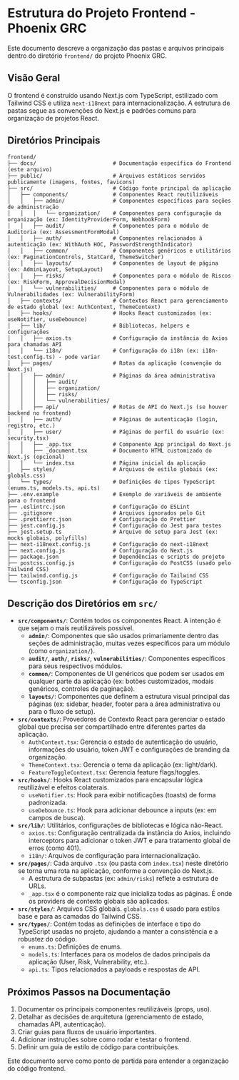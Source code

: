 # Estrutura do Projeto Frontend - Phoenix GRC

Este documento descreve a organização das pastas e arquivos principais dentro do diretório `frontend/` do projeto Phoenix GRC.

## Visão Geral

O frontend é construído usando Next.js com TypeScript, estilizado com Tailwind CSS e utiliza `next-i18next` para internacionalização. A estrutura de pastas segue as convenções do Next.js e padrões comuns para organização de projetos React.

## Diretórios Principais

```
frontend/
├── docs/                        # Documentação específica do Frontend (este arquivo)
├── public/                      # Arquivos estáticos servidos publicamente (imagens, fontes, favicons)
├── src/                         # Código fonte principal da aplicação
│   ├── components/              # Componentes React reutilizáveis
│   │   ├── admin/               # Componentes específicos para seções de administração
│   │   │   └── organization/    # Componentes para configuração da organização (ex: IdentityProviderForm, WebhookForm)
│   │   ├── audit/               # Componentes para o módulo de Auditoria (ex: AssessmentFormModal)
│   │   ├── auth/                # Componentes relacionados à autenticação (ex: WithAuth HOC, PasswordStrengthIndicator)
│   │   ├── common/              # Componentes genéricos e utilitários (ex: PaginationControls, StatCard, ThemeSwitcher)
│   │   ├── layouts/             # Componentes de layout de página (ex: AdminLayout, SetupLayout)
│   │   ├── risks/               # Componentes para o módulo de Riscos (ex: RiskForm, ApprovalDecisionModal)
│   │   └── vulnerabilities/     # Componentes para o módulo de Vulnerabilidades (ex: VulnerabilityForm)
│   ├── contexts/                # Contextos React para gerenciamento de estado global (ex: AuthContext, ThemeContext)
│   ├── hooks/                   # Hooks React customizados (ex: useNotifier, useDebounce)
│   ├── lib/                     # Bibliotecas, helpers e configurações
│   │   ├── axios.ts             # Configuração da instância do Axios para chamadas API
│   │   └── i18n/                # Configuração do i18n (ex: i18n-test.config.ts) - pode variar
│   ├── pages/                   # Rotas da aplicação (convenção do Next.js)
│   │   ├── admin/               # Páginas da área administrativa
│   │   │   ├── audit/
│   │   │   ├── organization/
│   │   │   ├── risks/
│   │   │   └── vulnerabilities/
│   │   ├── api/                 # Rotas de API do Next.js (se houver backend no frontend)
│   │   ├── auth/                # Páginas de autenticação (login, registro, etc.)
│   │   ├── user/                # Páginas de perfil do usuário (ex: security.tsx)
│   │   ├── _app.tsx             # Componente App principal do Next.js
│   │   ├── _document.tsx        # Documento HTML customizado do Next.js (opcional)
│   │   └── index.tsx            # Página inicial da aplicação
│   ├── styles/                  # Arquivos de estilo globais (ex: globals.css)
│   └── types/                   # Definições de tipos TypeScript (enums.ts, models.ts, api.ts)
├── .env.example                 # Exemplo de variáveis de ambiente para o frontend
├── .eslintrc.json               # Configuração do ESLint
├── .gitignore                   # Arquivos ignorados pelo Git
├── .prettierrc.json             # Configuração do Prettier
├── jest.config.js               # Configuração do Jest para testes
├── jest.setup.ts                # Arquivo de setup para Jest (ex: mocks globais, polyfills)
├── next-i18next.config.js       # Configuração do next-i18next
├── next.config.js               # Configuração do Next.js
├── package.json                 # Dependências e scripts do projeto
├── postcss.config.js            # Configuração do PostCSS (usado pelo Tailwind CSS)
├── tailwind.config.js           # Configuração do Tailwind CSS
└── tsconfig.json                # Configuração do TypeScript
```

## Descrição dos Diretórios em `src/`

*   **`src/components/`**: Contém todos os componentes React. A intenção é que sejam o mais reutilizáveis possível.
    *   **`admin/`**: Componentes que são usados primariamente dentro das seções de administração, muitas vezes específicos para um módulo (como `organization/`).
    *   **`audit/`**, **`auth/`**, **`risks/`**, **`vulnerabilities/`**: Componentes específicos para seus respectivos módulos.
    *   **`common/`**: Componentes de UI genéricos que podem ser usados em qualquer parte da aplicação (ex: botões customizados, modais genéricos, controles de paginação).
    *   **`layouts/`**: Componentes que definem a estrutura visual principal das páginas (ex: sidebar, header, footer para a área administrativa ou para o fluxo de setup).
*   **`src/contexts/`**: Provedores de Contexto React para gerenciar o estado global que precisa ser compartilhado entre diferentes partes da aplicação.
    *   `AuthContext.tsx`: Gerencia o estado de autenticação do usuário, informações do usuário, token JWT e configurações de branding da organização.
    *   `ThemeContext.tsx`: Gerencia o tema da aplicação (ex: light/dark).
    *   `FeatureToggleContext.tsx`: Gerencia feature flags/toggles.
*   **`src/hooks/`**: Hooks React customizados para encapsular lógica reutilizável e efeitos colaterais.
    *   `useNotifier.ts`: Hook para exibir notificações (toasts) de forma padronizada.
    *   `useDebounce.ts`: Hook para adicionar debounce a inputs (ex: em campos de busca).
*   **`src/lib/`**: Utilitários, configurações de bibliotecas e lógica não-React.
    *   `axios.ts`: Configuração centralizada da instância do Axios, incluindo interceptors para adicionar o token JWT e para tratamento global de erros (como 401).
    *   `i18n/`: Arquivos de configuração para internacionalização.
*   **`src/pages/`**: Cada arquivo `.tsx` (ou pasta com `index.tsx`) neste diretório se torna uma rota na aplicação, conforme a convenção do Next.js.
    *   A estrutura de subpastas (ex: `admin/risks`) reflete a estrutura de URLs.
    *   `_app.tsx` é o componente raiz que inicializa todas as páginas. É onde os providers de contexto globais são aplicados.
*   **`src/styles/`**: Arquivos CSS globais. `globals.css` é usado para estilos base e para as camadas do Tailwind CSS.
*   **`src/types/`**: Contém todas as definições de interface e tipo do TypeScript usadas no projeto, ajudando a manter a consistência e a robustez do código.
    *   `enums.ts`: Definições de enums.
    *   `models.ts`: Interfaces para os modelos de dados principais da aplicação (User, Risk, Vulnerability, etc.).
    *   `api.ts`: Tipos relacionados a payloads e respostas de API.

## Próximos Passos na Documentação

1.  Documentar os principais componentes reutilizáveis (props, uso).
2.  Detalhar as decisões de arquitetura (gerenciamento de estado, chamadas API, autenticação).
3.  Criar guias para fluxos de usuário importantes.
4.  Adicionar instruções sobre como rodar e testar o frontend.
5.  Definir um guia de estilo de código para contribuições.

Este documento serve como ponto de partida para entender a organização do código frontend.
